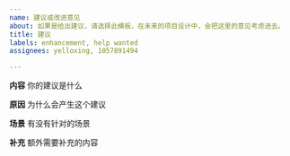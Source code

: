 ```yaml
---
name: 建议或改进意见
about: 如果是给出建议，请选择此模板，在未来的项目设计中，会把这里的意见考虑进去。
title: 建议
labels: enhancement, help wanted
assignees: yelloxing, 1057891494

---
```


**内容**
你的建议是什么

**原因**
为什么会产生这个建议

**场景**
有没有针对的场景

**补充**
额外需要补充的内容
